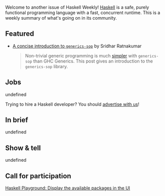 Welcome to another issue of Haskell Weekly!
[Haskell](https://www.haskell.org) is a safe, purely functional programming language with a fast, concurrent runtime.
This is a weekly summary of what's going on in its community.

## Featured

- [A concise introduction to `generics-sop`](https://srid.ca/generics-sop-intro) by Sridhar Ratnakumar
  > Non-trivial generic programming is much [simpler](https://www.infoq.com/presentations/Simple-Made-Easy/) with `generics-sop` than GHC Generics. This post gives an introduction to the `generics-sop` library.

## Jobs

undefined

Trying to hire a Haskell developer?
You should [advertise with us](https://haskellweekly.news/advertising.html)!

## In brief

undefined

## Show & tell

undefined

## Call for participation

[Haskell Playground: Display the available packages in the UI](https://github.com/tomsmeding/play-haskell/issues/17)
